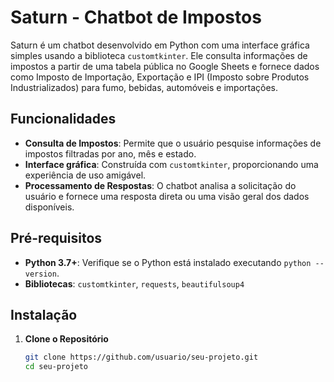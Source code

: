 # Saturn - Chatbot de Impostos

Saturn é um chatbot desenvolvido em Python com uma interface gráfica simples usando a biblioteca `customtkinter`. Ele consulta informações de impostos a partir de uma tabela pública no Google Sheets e fornece dados como Imposto de Importação, Exportação e IPI (Imposto sobre Produtos Industrializados) para fumo, bebidas, automóveis e importações.

## Funcionalidades

- **Consulta de Impostos**: Permite que o usuário pesquise informações de impostos filtradas por ano, mês e estado.
- **Interface gráfica**: Construída com `customtkinter`, proporcionando uma experiência de uso amigável.
- **Processamento de Respostas**: O chatbot analisa a solicitação do usuário e fornece uma resposta direta ou uma visão geral dos dados disponíveis.

## Pré-requisitos

- **Python 3.7+**: Verifique se o Python está instalado executando `python --version`.
- **Bibliotecas**: `customtkinter`, `requests`, `beautifulsoup4`

## Instalação

1. **Clone o Repositório**
   ```bash
   git clone https://github.com/usuario/seu-projeto.git
   cd seu-projeto
